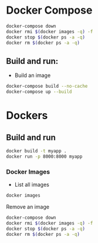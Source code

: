 # Docker Compose

```bash
docker-compose down
docker rmi $(docker images -q) -f
docker stop $(docker ps -a -q)
docker rm $(docker ps -a -q)
```


## Build and run:

- Build an image
```bash
docker-compose build --no-cache
docker-compose up --build
```


# Dockers

## Build and run

```bash
docker build -t myapp .
docker run -p 8000:8000 myapp
```


### Docker Images

- List all images
```bash
docker images
```

Remove an image

```bash
docker-compose down
docker rmi $(docker images -q) -f
docker stop $(docker ps -a -q)
docker rm $(docker ps -a -q)
```
